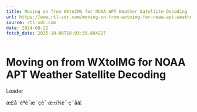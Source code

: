 ```yaml
---
title: Moving on from WXtoIMG for NOAA APT Weather Satellite Decoding
url: https://www.rtl-sdr.com/moving-on-from-wxtoimg-for-noaa-apt-weather-satellite-decoding/
source: rtl-sdr.com
date: 2024-08-22
fetch_date: 2025-10-06T18:03:39.884227
---
```


# Moving on from WXtoIMG for NOAA APT Weather Satellite Decoding

Loader

æ­£å¨éªè¯æ¨çè¯·æ±ï¼è¯·ç¨åâ¦